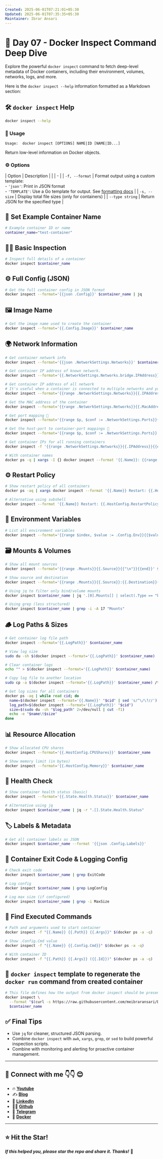 ```yaml
---
Created: 2025-06-01T07:21:01+05:30
Updated: 2025-06-01T07:35:35+05:30
Maintainer: Ibrar Ansari
---
```


# 🚢 Day 07 - Docker Inspect Command Deep Dive

Explore the powerful `docker inspect` command to fetch deep-level metadata of Docker containers, including their environment, volumes, networks, logs, and more.

Here is the `docker inspect --help` information formatted as a Markdown section:



## 🛠️ `docker inspect` Help

```bash
docker inspect --help
```

### 📄 Usage

```text
Usage:  docker inspect [OPTIONS] NAME|ID [NAME|ID...]
```

Return low-level information on Docker objects.

### ⚙️ Options

| Option          | Description                                                                                                                                                                                 |
|  | - |
| `-f, --format`  | Format output using a custom template:<br> - `'json'`: Print in JSON format<br> - `'TEMPLATE'`: Use a Go template for output. See [formatting docs](https://docs.docker.com/go/formatting/) |
| `-s, --size`    | Display total file sizes (only for containers)                                                                                                                                              |
| `--type string` | Return JSON for the specified type                                                                                                                                                          |




## 🔧 Set Example Container Name

```bash
# Example container ID or name
container_name="test-container"
```



## 🕵️‍♂️ Basic Inspection

```bash
# Inspect full details of a container
docker inspect $container_name
```

## ⚙️ Full Config (JSON)

```bash
# Get the full container config in JSON format
docker inspect --format='{{json .Config}}' $container_name | jq
```

## 🖼️ Image Name

```bash
# Get the image name used to create the container
docker inspect --format='{{.Config.Image}}' $container_name
```


## 🌍 Network Information

```bash
# Get container network info
docker inspect --format='{{json .NetworkSettings.Networks}}' $container_name | jq

# Get container IP address of known network.
docker inspect --format='{{.NetworkSettings.Networks.bridge.IPAddress}}' $container_name

# Get container IP address of all network
# It's useful when a container is connected to multiple networks and you want to get values like IPAddress from each.
docker inspect --format='{{range .NetworkSettings.Networks}}{{.IPAddress}}{{end}}' $container_name

# Get the MAC address of the container
docker inspect --format='{{range .NetworkSettings.Networks}}{{.MacAddress}}{{end}}' $container_name

# Get port mapping 🔌 
docker inspect --format='{{range $p, $conf := .NetworkSettings.Ports}}{{$p}}{{end}}' $container_name

# Get the host-port to container-port mappings 🔌 
docker inspect --format='{{range $p, $conf := .NetworkSettings.Ports}} {{$p}} -> {{(index $conf 0).HostPort}} {{end}}' $container_name
```

```bash
# Get container IPs for all running containers
docker inspect -f '{{range .NetworkSettings.Networks}}{{.IPAddress}}{{end}}' $(docker ps -q)

# With container names
docker ps -q | xargs -I {} docker inspect --format '{{.Name}}: {{range .NetworkSettings.Networks}}{{.IPAddress}}{{end}}' {} | sed 's|/||'
```



## ⚙️ Restart Policy

```bash
# Show restart policy of all containers
docker ps -aq | xargs docker inspect --format '{{.Name}} Restart: {{.HostConfig.RestartPolicy.Name}}'

# Alternative using subshell
docker inspect --format '{{.Name}} Restart: {{.HostConfig.RestartPolicy.Name}}' $(docker ps -aq)
```



## 🌱 Environment Variables

```bash
# List all environment variables
docker inspect --format='{{range $index, $value := .Config.Env}}{{$value}}{{"\n"}}{{end}}' $container_name
```



## 🗃️ Mounts & Volumes

```bash
# Show all mount sources
docker inspect --format='{{range .Mounts}}{{.Source}}{{"\n"}}{{end}}' $container_name

# Show source and destination
docker inspect --format='{{range .Mounts}}{{.Source}}:{{.Destination}}{{"\n"}}{{end}}' $container_name

# Using jq to filter only bind/volume mounts
docker inspect $container_name | jq '.[0].Mounts[] | select(.Type == "bind" or .Type == "volume") | {Type, Source, Destination}'

# Using grep (less structured)
docker inspect $container_name | grep -i -A 17 "Mounts"
```



## 🪵 Log Paths & Sizes

```bash
# Get container log file path
docker inspect --format='{{.LogPath}}' $container_name

# View log size
sudo du -sh $(docker inspect --format='{{.LogPath}}' $container_name)

# Clear container logs
echo "" > $(docker inspect --format='{{.LogPath}}' $container_name)

# Copy log file to another location
sudo cp -a $(docker inspect --format='{{.LogPath}}' $container_name) /tmp/api.log

# Get log sizes for all containers
docker ps -aq | while read cid; do 
  name=$(docker inspect --format='{{.Name}}' "$cid" | sed 's/^\/\?//')
  log_path=$(docker inspect --format='{{.LogPath}}' "$cid")
  size=$(sudo du -sh "$log_path" 2>/dev/null | cut -f1)
  echo -e "$name\t$size"
done
```



## 📊 Resource Allocation

```bash
# Show allocated CPU shares
docker inspect --format='{{.HostConfig.CPUShares}}' $container_name

# Show memory limit (in bytes)
docker inspect --format='{{.HostConfig.Memory}}' $container_name
```



## 🧪 Health Check

```bash
# Show container health status (basic)
docker inspect --format='{{.State.Health.Status}}' $container_name

# Alternative using jq
docker inspect $container_name | jq -r ".[].State.Health.Status"
```



## 🏷️ Labels & Metadata

```bash
# Get all container labels as JSON
docker inspect $container_name --format '{{json .Config.Labels}}'
```



## 🧾 Container Exit Code & Logging Config

```bash
# Check exit code
docker inspect $container_name | grep ExitCode

# Log config
docker inspect $container_name | grep LogConfig

# Log max size (if configured)
docker inspect $container_name | grep -i MaxSize
```



## 🏃 Find Executed Commands

```bash
# Path and arguments used to start container
docker inspect -f "{{.Name}} {{.Path}} {{.Args}}" $(docker ps -a -q)

# Show .Config.Cmd value
docker inspect -f "{{.Name}} {{.Config.Cmd}}" $(docker ps -a -q)

# With container ID
docker inspect -f "{{.Path}} {{.Args}} ({{.Id}})" $(docker ps -a -q)
```

## 🐳  `docker inspect` template to regenerate the `docker run` command from created container

```bash
# This file defines how the output from docker inspect should be presented — potentially in a cleaner, structured format.
docker inspect \
  --format "$(curl -s https://raw.githubusercontent.com/meibraransari/Docker-Zero-to-Hero/refs/heads/main/Day-07_Docker_insect_command/assets/run.tpl)" \
  $container_name
```


## ✅ Final Tips

* Use `jq` for cleaner, structured JSON parsing.
* Combine `docker inspect` with `awk`, `xargs`, `grep`, or `sed` to build powerful inspection scripts.
* Combine with monitoring and alerting for proactive container management.


---

## 💼 Connect with me 👇👇 😊

- 🔥 [**Youtube**](https://www.youtube.com/@DevOpsinAction?sub_confirmation=1)
- ✍ [**Blog**](https://ibraransari.blogspot.com/)
- 💼 [**LinkedIn**](https://www.linkedin.com/in/ansariibrar/)
- 👨‍💻 [**Github**](https://github.com/meibraransari?tab=repositories)
- 💬 [**Telegram**](https://t.me/DevOpsinActionTelegram)
- 🐳 [**Docker**](https://hub.docker.com/u/ibraransaridocker)

---

## ⭐ Hit the Star!

_**If this helped you, please star the repo and share it. Thanks!**_ 🌟


